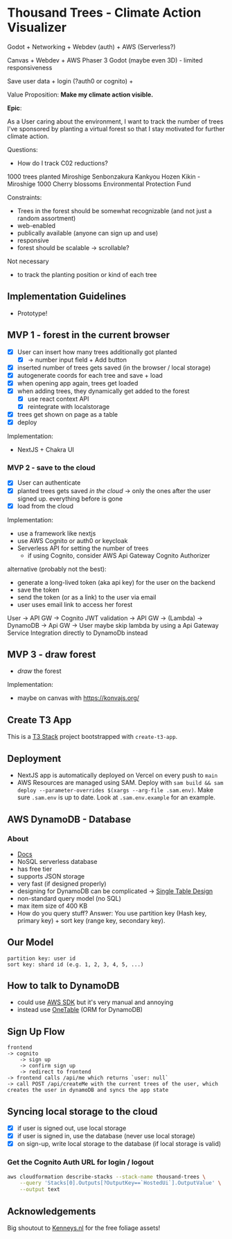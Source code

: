 # Thousand Trees - Climate Action Visualizer

Godot + Networking + Webdev (auth) + AWS (Serverless?)

Canvas + Webdev + AWS
Phaser 3
Godot (maybe even 3D) - limited responsiveness

Save user data + login (?auth0 or cognito) +

Value Proposition:
**Make my climate action visible.**

**Epic**:

As a User caring about the environment,
I want to track the number of trees I've sponsored
by planting a virtual forest
so that I stay motivated for further climate action.

Questions:

- How do I track C02 reductions?

1000 trees planted Miroshige Senbonzakura Kankyou Hozen Kikin - Miroshige 1000 Cherry blossoms Environmental Protection Fund

Constraints:

- Trees in the forest should be somewhat recognizable (and not just a random assortment)
- web-enabled
- publically available (anyone can sign up and use)
- responsive
- forest should be scalable -> scrollable?

Not necessary

- to track the planting position or kind of each tree

## Implementation Guidelines

- Prototype!

## MVP 1 - forest in the current browser

- [x] User can insert how many trees additionally got planted
  - [x] -> number input field + Add button
- [x] inserted number of trees gets saved (in the browser / local storage)
- [x] autogenerate coords for each tree and save + load
- [x] when opening app again, trees get loaded
- [x] when adding trees, they dynamically get added to the forest
  - [x] use react context API
  - [x] reintegrate with localstorage
- [x] trees get shown on page as a table
- [x] deploy

Implementation:

- NextJS + Chakra UI

### MVP 2 - save to the cloud

- [x] User can authenticate
- [x] planted trees gets saved _in the cloud_ -> only the ones after the user signed up. everything before is gone
- [x] load from the cloud

Implementation:

- use a framework like nextjs
- use AWS Cognito or auth0 or keycloak
- Serverless API for setting the number of trees
  - if using Cognito, consider AWS Api Gateway Cognito Authorizer

alternative (probably not the best):

- generate a long-lived token (aka api key) for the user on the backend
- save the token
- send the token (or as a link) to the user via email
- user uses email link to access her forest

User -> API GW -> Cognito JWT validation -> API GW -> (Lambda) -> DynamoDB -> Api GW -> User
maybe skip lambda by using a Api Gateway Service Integration directly to DynamoDb instead

## MVP 3 - draw forest

- _draw_ the forest

Implementation:

- maybe on canvas with <https://konvajs.org/>

## Create T3 App

This is a [T3 Stack](https://create.t3.gg/) project bootstrapped with `create-t3-app`.

## Deployment

- NextJS app is automatically deployed on Vercel on every push to `main`
- AWS Resources are managed using SAM. Deploy with `sam build && sam deploy --parameter-overrides $(xargs --arg-file .sam.env)`. Make sure `.sam.env` is up to date. Look at `.sam.env.example` for an example.

## AWS DynamoDB - Database

### About

- [Docs](https://aws.amazon.com/dynamodb/)
- NoSQL serverless database
- has free tier
- supports JSON storage
- very fast (if designed properly)
- designing for DynamoDB can be complicated -> [Single Table Design](https://www.alexdebrie.com/posts/dynamodb-single-table/)
- non-standard query model (no SQL)
- max item size of 400 KB
- How do you query stuff? Answer: You use partition key (Hash key, primary key) + sort key (range key, secondary key).

## Our Model

```log
partition key: user id
sort key: shard id (e.g. 1, 2, 3, 4, 5, ...)
```

## How to talk to DynamoDB

- could use [AWS SDK](https://docs.aws.amazon.com/sdk-for-javascript/v2/developer-guide/dynamodb-examples.html) but it's very manual and annoying
- instead use [OneTable](https://doc.onetable.io/start/quick-tour/) (ORM for DynamoDB)

## Sign Up Flow

```log
frontend
-> cognito
    -> sign up
    -> confirm sign up
    -> redirect to frontend
-> frontend calls /api/me which returns `user: null`
-> call POST /api/createMe with the current trees of the user, which creates the user in dynamoDB and syncs the app state
```

## Syncing local storage to the cloud

- [x] if user is signed out, use local storage
- [x] if user is signed in, use the database (never use local storage)
- [x] on sign-up, write local storage to the database (if local storage is valid)

### Get the Cognito Auth URL for login / logout

```sh
aws cloudformation describe-stacks --stack-name thousand-trees \
    --query 'Stacks[0].Outputs[?OutputKey==`HostedUi`].OutputValue' \
    --output text
```

## Acknowledgements

Big shoutout to [Kenneys.nl](https://www.kenney.nl/assets/foliage-pack) for the free foliage assets!
